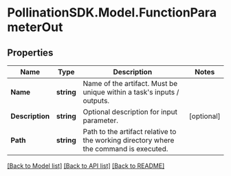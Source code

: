 
# PollinationSDK.Model.FunctionParameterOut

## Properties

Name | Type | Description | Notes
------------ | ------------- | ------------- | -------------
**Name** | **string** | Name of the artifact. Must be unique within a task&#39;s inputs / outputs. | 
**Description** | **string** | Optional description for input parameter. | [optional] 
**Path** | **string** | Path to the artifact relative to the working directory where the command is executed. | 

[[Back to Model list]](../README.md#documentation-for-models)
[[Back to API list]](../README.md#documentation-for-api-endpoints)
[[Back to README]](../README.md)

